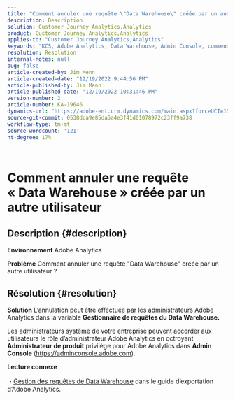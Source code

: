```yaml
---
title: "Comment annuler une requête \"Data Warehouse\" créée par un autre utilisateur"
description: Description
solution: Customer Journey Analytics,Analytics
product: Customer Journey Analytics,Analytics
applies-to: "Customer Journey Analytics,Analytics"
keywords: "KCS, Adobe Analytics, Data Warehouse, Admin Console, comment, annuler, demander, un autre utilisateur, Gestionnaire de requêtes du Data Warehouse"
resolution: Resolution
internal-notes: null
bug: false
article-created-by: Jim Menn
article-created-date: "12/19/2022 9:44:56 PM"
article-published-by: Jim Menn
article-published-date: "12/19/2022 10:31:46 PM"
version-number: 2
article-number: KA-19646
dynamics-url: "https://adobe-ent.crm.dynamics.com/main.aspx?forceUCI=1&pagetype=entityrecord&etn=knowledgearticle&id=475e715c-e67f-ed11-81ac-6045bd006704"
source-git-commit: 0538dca9e85da5a4e3f41d01078972c23ff9a738
workflow-type: tm+mt
source-wordcount: '121'
ht-degree: 17%

---
```


# Comment annuler une requête « Data Warehouse » créée par un autre utilisateur

## Description {#description}


<b>Environnement</b>
Adobe Analytics

<b>Problème</b>
Comment annuler une requête &quot;Data Warehouse&quot; créée par un autre utilisateur ?


## Résolution {#resolution}


<b>Solution</b>
L’annulation peut être effectuée par les administrateurs Adobe Analytics dans la variable <b>Gestionnaire de requêtes du Data Warehouse.</b>

Les administrateurs système de votre entreprise peuvent accorder aux utilisateurs le rôle d’administrateur Adobe Analytics en octroyant <b>Administrateur de produit</b> privilège pour Adobe Analytics dans <b>Admin Console</b> (https://adminconsole.adobe.com).

<b>Lecture connexe</b>

・[Gestion des requêtes de Data Warehouse](https://experienceleague.adobe.com/docs/analytics/export/data-warehouse/data-warehouse-requests-manage.html?lang=fr) dans le guide d’exportation d’Adobe Analytics.
